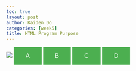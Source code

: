 ```yaml
---
toc: true
layout: post
author: Kaiden Do
categories: [week5]
title: HTML Program Purpose
---
```


<html>
  <style>
    .button {
      background-color: #4CAF50; /* Green */
      border: none;
      color: white;
      padding: 15px 32px;
      text-align: center;
      text-decoration: none;
      display: inline-block;
      font-size: 16px;
    }
  </style>
  <body>
    <img src="Imageforproject.jpg">
    <button onclick="aText()" class="button">A</button>
    <button onclick="bText()" class="button">B</button>
    <button onclick="cText()" class="button">C</button>
    <button onclick="dText()" class="button">D</button>
    <p id="textbox"></p>
  </body>
    <script>
    function aText() {
      document.getElementById("textbox").innerHTML = "The program would give the user two cards. After that, the user is prompted to either hit or stand. If they hit the program would give them another card. If they stand, the user can no longer do anything for the rest of the round.";
    }
    function bText() {
      document.getElementById("textbox").innerHTML = "Once the user stands, it is the dealers turn. The program would give the dealer a random card and if the cards add up to less than 16, the dealer would hit no matter what. After the dealer would play until the program decides the cards the dealer has is good enough.";
    }
    function cText() {
      document.getElementById("textbox").innerHTML = "The card deck would be visual, so the user would be able to see the cards moving across the screen.";
    }
    function dText() {
      document.getElementById("textbox").innerHTML = "The round ends when either the dealer or user busts or when the dealer stands. If the dealer busts but the user does not, the user wins chips. If the user busts, then the user gets nothing. Then the cards of the dealer and user are compared and the one closer to 21 wins.";
    }
    </script>

</html>